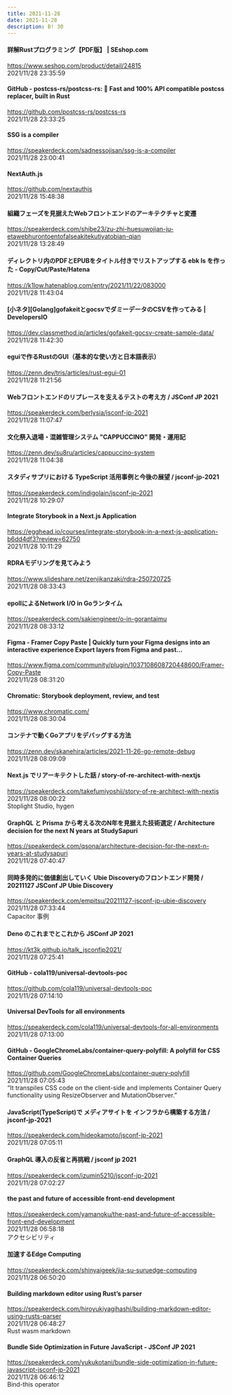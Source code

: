 ```yaml
---
title: 2021-11-28
date: 2021-11-28
description: B! 30
---
```


#### 詳解Rustプログラミング【PDF版】 | SEshop.com
https://www.seshop.com/product/detail/24815<br>
2021/11/28 23:35:59<br>


#### GitHub - postcss-rs/postcss-rs: 🚀 Fast and 100% API compatible postcss replacer, built in Rust
https://github.com/postcss-rs/postcss-rs<br>
2021/11/28 23:33:25<br>


#### SSG is a compiler
https://speakerdeck.com/sadnessojisan/ssg-is-a-compiler<br>
2021/11/28 23:00:41<br>


#### NextAuth.js
https://github.com/nextauthjs<br>
2021/11/28 15:48:38<br>


#### 組織フェーズを見据えたWebフロントエンドのアーキテクチャと変遷
https://speakerdeck.com/shibe23/zu-zhi-huesuwojian-ju-etawebhurontoentofalseakitekutiyatobian-qian<br>
2021/11/28 13:28:49<br>


#### ディレクトリ内のPDFとEPUBをタイトル付きでリストアップする ebk ls を作った - Copy/Cut/Paste/Hatena
https://k1low.hatenablog.com/entry/2021/11/22/083000<br>
2021/11/28 11:43:04<br>


#### [小ネタ][Golang]gofakeitとgocsvでダミーデータのCSVを作ってみる | DevelopersIO
https://dev.classmethod.jp/articles/gofakeit-gocsv-create-sample-data/<br>
2021/11/28 11:42:30<br>


#### eguiで作るRustのGUI（基本的な使い方と日本語表示）
https://zenn.dev/tris/articles/rust-egui-01<br>
2021/11/28 11:21:56<br>


#### Webフロントエンドのリプレースを支えるテストの考え方 / JSConf JP 2021
https://speakerdeck.com/berlysia/jsconf-jp-2021<br>
2021/11/28 11:07:47<br>


#### 文化祭入退場・混雑管理システム "CAPPUCCINO" 開発・運用記
https://zenn.dev/su8ru/articles/cappuccino-system<br>
2021/11/28 11:04:38<br>


#### スタディサプリにおける TypeScript 活用事例と今後の展望 / jsconf-jp-2021
https://speakerdeck.com/indigolain/jsconf-jp-2021<br>
2021/11/28 10:29:07<br>


#### Integrate Storybook in a Next.js Application
https://egghead.io/courses/integrate-storybook-in-a-next-js-application-b6dd4df3?review=62750<br>
2021/11/28 10:11:29<br>


#### RDRAモデリングを見てみよう
https://www.slideshare.net/zenjikanzaki/rdra-250720725<br>
2021/11/28 08:33:43<br>


#### epollによるNetwork I/O in Goランタイム
https://speakerdeck.com/sakiengineer/o-in-gorantaimu<br>
2021/11/28 08:33:12<br>


#### Figma - Framer Copy Paste | Quickly turn your Figma designs into an interactive experience Export layers from Figma and past...
https://www.figma.com/community/plugin/1037108608720448600/Framer-Copy-Paste<br>
2021/11/28 08:31:20<br>


#### Chromatic: Storybook deployment, review, and test
https://www.chromatic.com/<br>
2021/11/28 08:30:04<br>


#### コンテナで動くGoアプリをデバッグする方法
https://zenn.dev/skanehira/articles/2021-11-26-go-remote-debug<br>
2021/11/28 08:09:09<br>


#### Next.js でリアーキテクトした話 / story-of-re-architect-with-nextjs
https://speakerdeck.com/takefumiyoshii/story-of-re-architect-with-nextjs<br>
2021/11/28 08:00:22<br>
Stoplight Studio, hygen


#### GraphQL と Prisma から考える次のN年を見据えた技術選定 / Architecture decision for the next N years at StudySapuri
https://speakerdeck.com/qsona/architecture-decision-for-the-next-n-years-at-studysapuri<br>
2021/11/28 07:40:47<br>


#### 同時多発的に価値創出していく Ubie Discoveryのフロントエンド開発 / 20211127 JSConf JP Ubie Discovery
https://speakerdeck.com/empitsu/20211127-jsconf-jp-ubie-discovery<br>
2021/11/28 07:33:44<br>
Capacitor 事例


#### Deno のこれまでとこれから JSConf JP 2021
https://kt3k.github.io/talk_jsconfjp2021/<br>
2021/11/28 07:25:41<br>


#### GitHub - cola119/universal-devtools-poc
https://github.com/cola119/universal-devtools-poc<br>
2021/11/28 07:14:10<br>


#### Universal DevTools for all environments
https://speakerdeck.com/cola119/universal-devtools-for-all-environments<br>
2021/11/28 07:13:00<br>


#### GitHub - GoogleChromeLabs/container-query-polyfill: A polyfill for CSS Container Queries
https://github.com/GoogleChromeLabs/container-query-polyfill<br>
2021/11/28 07:05:43<br>
“It transpiles CSS code on the client-side and implements Container Query functionality using ResizeObserver and MutationObserver.”


#### JavaScript(TypeScript)で メディアサイトを インフラから構築する方法 / jsconf-jp-2021
https://speakerdeck.com/hideokamoto/jsconf-jp-2021<br>
2021/11/28 07:05:11<br>


#### GraphQL 導入の反省と再挑戦 / jsconf jp 2021
https://speakerdeck.com/izumin5210/jsconf-jp-2021<br>
2021/11/28 07:02:27<br>


#### the past and future of accessible front-end development
https://speakerdeck.com/yamanoku/the-past-and-future-of-accessible-front-end-development<br>
2021/11/28 06:58:18<br>
アクセシビリティ


#### 加速するEdge Computing
https://speakerdeck.com/shinyaigeek/jia-su-suruedge-computing<br>
2021/11/28 06:50:20<br>


#### Building markdown editor using Rust’s parser
https://speakerdeck.com/hiroyukiyagihashi/building-markdown-editor-using-rusts-parser<br>
2021/11/28 06:48:27<br>
Rust wasm markdown


#### Bundle Side Optimization in Future JavaScript - JSConf JP 2021
https://speakerdeck.com/yukukotani/bundle-side-optimization-in-future-javascript-jsconf-jp-2021<br>
2021/11/28 06:46:12<br>
Bind-this operator


